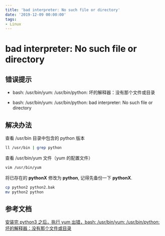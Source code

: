 ```yaml
---
title: 'bad interpreter: No such file or directory'
date: '2019-12-09 00:00:00'
tags:
- Linux
---
```

# bad interpreter: No such file or directory

## 错误提示
- bash: /usr/bin/yum: /usr/bin/python: 坏的解释器：没有那个文件或目录

- bash: /usr/bin/yum: /usr/bin/python: bad interpreter: No such file or directory

## 解决办法

查看 /usr/bin 目录中包含的 python 版本
```bash
ll /usr/bin | grep python
```

查看 /usr/bin/yum 文件（yum 的配置文件）
```bash
vim /usr/bin/yum
```

将已存在的 **pythonX** 修改为 **python**, 记得先备份一下 **pythonX**.
```bash
cp python2 python2.bak
mv python2 python
```

## 参考文档
[安装完 python3 之后，执行 yum 出错，bash: /usr/bin/yum: /usr/bin/python: 坏的解释器：没有那个文件或目录](https://blog.csdn.net/wtwcsdn123/article/details/84836064)
